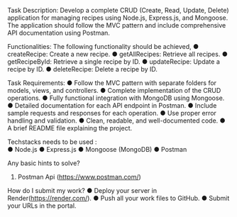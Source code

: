 Task Description: 
Develop a complete CRUD (Create, Read, Update, Delete) application for managing recipes using Node.js, Express.js, and Mongoose. The application should follow the MVC pattern and include comprehensive API documentation using Postman.

Functionalities: 
The following functionality should be achieved, 
● createRecipe: Create a new recipe. 
● getAllRecipes: Retrieve all recipes. 
● getRecipeById: Retrieve a single recipe by ID. 
● updateRecipe: Update a recipe by ID. 
● deleteRecipe: Delete a recipe by ID. 

Task Requirements: 
● Follow the MVC pattern with separate folders for models, views, and controllers. 
● Complete implementation of the CRUD operations. 
● Fully functional integration with MongoDB using Mongoose. 
● Detailed documentation for each API endpoint in Postman. 
● Include sample requests and responses for each operation. 
● Use proper error handling and validation. 
● Clean, readable, and well-documented code. 
● A brief README file explaining the project. 

Techstacks needs to be used :  
● Node.js 
● Express.js 
● Mongoose (MongoDB) 
● Postman 

Any basic hints to solve? 
1. Postman Api (https://www.postman.com/) 

How do I submit my work? 
● Deploy your server in Render(https://render.com/). 
● Push all your work files to GitHub. 
● Submit your URLs in the portal. 